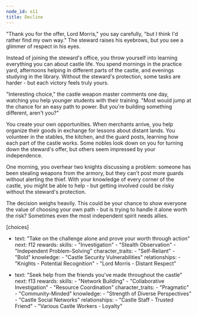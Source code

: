 ```yaml
---
node_id: e11
title: Decline
---
```


"Thank you for the offer, Lord Morris," you say carefully, "but I think I'd rather find my own way." The steward raises his eyebrows, but you see a glimmer of respect in his eyes.

Instead of joining the steward's office, you throw yourself into learning everything you can about castle life. You spend mornings in the practice yard, afternoons helping in different parts of the castle, and evenings studying in the library. Without the steward's protection, some tasks are harder - but each victory feels truly yours.

"Interesting choice," the castle weapon master comments one day, watching you help younger students with their training. "Most would jump at the chance for an easy path to power. But you're building something different, aren't you?"

You create your own opportunities. When merchants arrive, you help organize their goods in exchange for lessons about distant lands. You volunteer in the stables, the kitchen, and the guard posts, learning how each part of the castle works. Some nobles look down on you for turning down the steward's offer, but others seem impressed by your independence.

One morning, you overhear two knights discussing a problem: someone has been stealing weapons from the armory, but they can't post more guards without alerting the thief. With your knowledge of every corner of the castle, you might be able to help - but getting involved could be risky without the steward's protection.

The decision weighs heavily. This could be your chance to show everyone the value of choosing your own path - but is trying to handle it alone worth the risk? Sometimes even the most independent spirit needs allies.

[choices]
- text: "Take on the challenge alone and prove your worth through action"
  next: f12
  rewards:
    skills: 
      - "Investigation"
      - "Stealth Observation"
      - "Independent Problem-Solving"
    character_traits:
      - "Self-Reliant"
      - "Bold"
    knowledge:
      - "Castle Security Vulnerabilities"
    relationships:
      - "Knights - Potential Recognition"
      - "Lord Morris - Distant Respect"

- text: "Seek help from the friends you've made throughout the castle"
  next: f13
  rewards:
    skills: 
      - "Network Building"
      - "Collaborative Investigation"
      - "Resource Coordination"
    character_traits:
      - "Pragmatic"
      - "Community-Minded"
    knowledge:
      - "Strength of Diverse Perspectives"
      - "Castle Social Networks"
    relationships:
      - "Castle Staff - Trusted Friend"
      - "Various Castle Workers - Loyalty"


